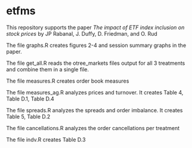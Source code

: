 # etfms
This repository supports the paper *The impact of ETF index inclusion on stock prices* by JP Rabanal, J. Duffy, D. Friedman, and O. Rud

The file graphs.R creates figures 2-4 and session summary graphs in the paper. 

The file get_all.R reads the otree_markets files output for all 3 treatments and combine them in a single file. 

The file measures.R creates order book measures

The file measures_ag.R analyzes prices and turnover. It creates Table 4, Table D.1, Table D.4

The file spreads.R analyzes the spreads and order imbalance. It creates Table 5, Table D.2

The file cancellations.R analyzes the order cancellations per treatment

The file indv.R creates Table D.3

